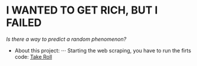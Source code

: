 # I WANTED TO GET RICH, BUT I FAILED


*Is there a way to predict a random phenomenon?*

* About this project:
⋅⋅⋅ Starting the web scraping, you have to run the firts code:
	[Take Roll](../blob/master/takeroll.py)
